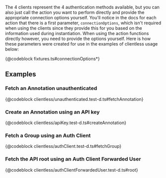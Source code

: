The 4 clients represent the 4 authentication methods available, but you can also just call the action you want to perform directly and provide the appropriate connection options yourself.
You'll notice in the docs for each action that there is a first parameter, `connectionOptions`, which isn't required when using the clients since they provide this for you based on the information used during instantiation. When using the action functions directly however, you need to provide the options yourself. Here is how these parameters were created for use in the examples of clientless usage below:

{@codeblock fixtures.ts#connectionOptions*}

## Examples
###   Fetch an Annotation unauthenticated
{@codeblock clientless/unauthenticated.test-d.ts#fetchAnnotation}

### Create an Annotation using an API key
{@codeblock clientless/apiKey.test-d.ts#createAnnotation}

### Fetch a Group using an Auth Client
{@codeblock clientless/authClient.test-d.ts#fetchGroup}

### Fetch the API root using an Auth Client Forwarded User
{@codeblock clientless/authClientForwardedUser.test-d.ts#root}
